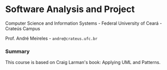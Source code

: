# Software Analysis and Project
Computer Science and Information Systems - Federal University of Ceará - Crateús Campus 

Prof. André Meireles - `andre@crateus.ufc.br`

### Summary
This course is based on Craig Larman's book: Applying UML and Patterns.


